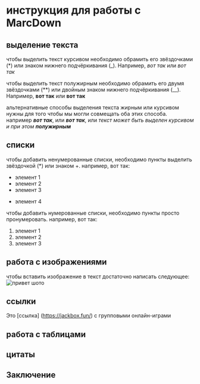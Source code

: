 # инструкция для работы с MarcDown

## выделение текста

чтобы выделить текст курсивом необходимо обрамить его звёздочками (*) или знаком нижнего подчёркивания (_). Например, *вот так* или _вот так_

чтобы выделить текст полужирным необходимо обрамить его двумя звёздочками (**) или двойным знаком нижнего подчёркивания (__). Например, **вот так** или __вот так__

альтернативные способы выделения  текста жирным или курсивом нужны для того чтобы мы могли совмещать оба этих способа. например _**вот так**_, или *__вот так__*, или _текст может быть выделен курсивом и при этом **полужирным**_

## списки

чтобы добавить ненумерованные списки, необходимо пункты выделить звёздочкой (*) или знаком +. например, вот так:
* элемент 1
* элемент 2
* элемент 3
+ элемент 4

чтобы добавить нумерованные списки, необходимо пункты просто пронумеровать. например, вот так:
1. элемент 1
2. элемент 2
3. элемент 3

## работа с изображениями 

чтобы вставить изображение в текст достаточно написать следующее:
![привет шото](шото.jpg)

## ссылки 

Это [ссылка] (https://jackbox.fun/) с групповыми онлайн-играми

## работа с таблицами 

## цитаты 



## Заключение